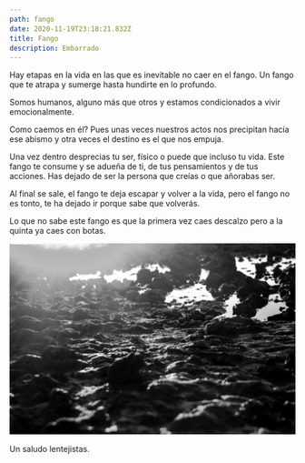 ```yaml
---
path: fango
date: 2020-11-19T23:18:21.832Z
title: Fango
description: Embarrado
---
```

Hay etapas en la vida en las que es inevitable no caer en el fango. Un fango que te atrapa y sumerge hasta hundirte en lo profundo.

Somos humanos, alguno más que otros y estamos condicionados a vivir emocionalmente.

Como caemos en él? Pues unas veces nuestros actos nos precipitan hacía ese abismo y otra veces el destino es el que nos empuja.

Una vez dentro desprecias tu ser, físico o puede que incluso tu vida. Este fango te consume y se adueña de ti, de tus pensamientos y de tus acciones. Has dejado de ser la persona que creías o que añorabas ser.

Al final se sale, el fango te deja escapar y volver a la vida, pero el fango no es tonto, te ha dejado ir porque sabe que volverás.

Lo que no sabe este fango es que la primera vez caes descalzo pero a la quinta ya caes con botas.

![](../assets/photo-1534061195026-780ce0b8b836.jpg)



Un saludo lentejistas.